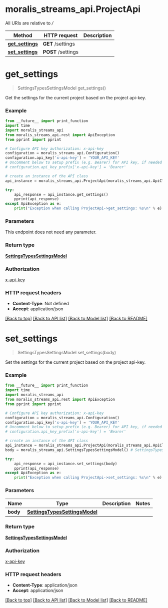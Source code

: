 # moralis_streams_api.ProjectApi

All URIs are relative to */*

Method | HTTP request | Description
------------- | ------------- | -------------
[**get_settings**](ProjectApi.md#get_settings) | **GET** /settings | 
[**set_settings**](ProjectApi.md#set_settings) | **POST** /settings | 

# **get_settings**
> SettingsTypesSettingsModel get_settings()



Get the settings for the current project based on the project api-key.

### Example
```python
from __future__ import print_function
import time
import moralis_streams_api
from moralis_streams_api.rest import ApiException
from pprint import pprint

# Configure API key authorization: x-api-key
configuration = moralis_streams_api.Configuration()
configuration.api_key['x-api-key'] = 'YOUR_API_KEY'
# Uncomment below to setup prefix (e.g. Bearer) for API key, if needed
# configuration.api_key_prefix['x-api-key'] = 'Bearer'

# create an instance of the API class
api_instance = moralis_streams_api.ProjectApi(moralis_streams_api.ApiClient(configuration))

try:
    api_response = api_instance.get_settings()
    pprint(api_response)
except ApiException as e:
    print("Exception when calling ProjectApi->get_settings: %s\n" % e)
```

### Parameters
This endpoint does not need any parameter.

### Return type

[**SettingsTypesSettingsModel**](SettingsTypesSettingsModel.md)

### Authorization

[x-api-key](../README.md#x-api-key)

### HTTP request headers

 - **Content-Type**: Not defined
 - **Accept**: application/json

[[Back to top]](#) [[Back to API list]](../README.md#documentation-for-api-endpoints) [[Back to Model list]](../README.md#documentation-for-models) [[Back to README]](../README.md)

# **set_settings**
> SettingsTypesSettingsModel set_settings(body)



Set the settings for the current project based on the project api-key.

### Example
```python
from __future__ import print_function
import time
import moralis_streams_api
from moralis_streams_api.rest import ApiException
from pprint import pprint

# Configure API key authorization: x-api-key
configuration = moralis_streams_api.Configuration()
configuration.api_key['x-api-key'] = 'YOUR_API_KEY'
# Uncomment below to setup prefix (e.g. Bearer) for API key, if needed
# configuration.api_key_prefix['x-api-key'] = 'Bearer'

# create an instance of the API class
api_instance = moralis_streams_api.ProjectApi(moralis_streams_api.ApiClient(configuration))
body = moralis_streams_api.SettingsTypesSettingsModel() # SettingsTypesSettingsModel | 

try:
    api_response = api_instance.set_settings(body)
    pprint(api_response)
except ApiException as e:
    print("Exception when calling ProjectApi->set_settings: %s\n" % e)
```

### Parameters

Name | Type | Description  | Notes
------------- | ------------- | ------------- | -------------
 **body** | [**SettingsTypesSettingsModel**](SettingsTypesSettingsModel.md)|  | 

### Return type

[**SettingsTypesSettingsModel**](SettingsTypesSettingsModel.md)

### Authorization

[x-api-key](../README.md#x-api-key)

### HTTP request headers

 - **Content-Type**: application/json
 - **Accept**: application/json

[[Back to top]](#) [[Back to API list]](../README.md#documentation-for-api-endpoints) [[Back to Model list]](../README.md#documentation-for-models) [[Back to README]](../README.md)

